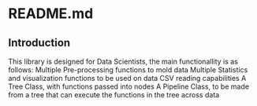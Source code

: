 # README.md

## Introduction

This library is designed for Data Scientists, the main functionallity is as follows:
    Multiple Pre-processing functions to mold data
    Multiple Statistics and visualization functions to be used on data
    CSV reading capabilities
    A Tree Class, with functions passed into nodes
    A Pipeline Class, to be made from a tree that can execute the functions in the tree across data
